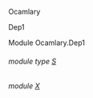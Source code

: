 Ocamlary

Dep1

Module Ocamlary.Dep1

<a id="module-type-S"></a>

###### module type [S](Ocamlary.Dep1.module-type-S.md)

<a id="module-X"></a>

###### module [X](Ocamlary.Dep1.X.md)